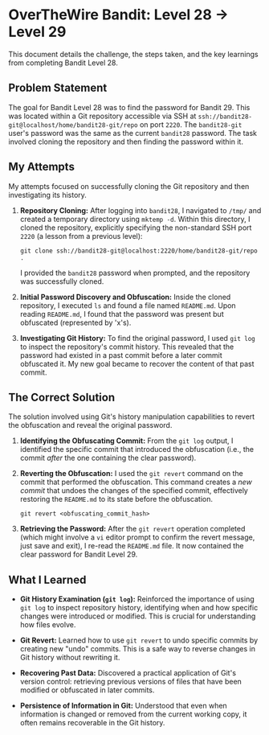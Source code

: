 # OverTheWire Bandit: Level 28 → Level 29

This document details the challenge, the steps taken, and the key learnings from completing Bandit Level 28.

## Problem Statement

The goal for Bandit Level 28 was to find the password for Bandit 29. This was located within a Git repository accessible via SSH at `ssh://bandit28-git@localhost/home/bandit28-git/repo` on port `2220`. The `bandit28-git` user's password was the same as the current `bandit28` password. The task involved cloning the repository and then finding the password within it.

## My Attempts

My attempts focused on successfully cloning the Git repository and then investigating its history.

1.  **Repository Cloning:**
    After logging into `bandit28`, I navigated to `/tmp/` and created a temporary directory using `mktemp -d`. Within this directory, I cloned the repository, explicitly specifying the non-standard SSH port `2220` (a lesson from a previous level):

    ```
    git clone ssh://bandit28-git@localhost:2220/home/bandit28-git/repo .
    ```

    I provided the `bandit28` password when prompted, and the repository was successfully cloned.

2.  **Initial Password Discovery and Obfuscation:**
    Inside the cloned repository, I executed `ls` and found a file named `README.md`. Upon reading `README.md`, I found that the password was present but obfuscated (represented by 'x's).

3.  **Investigating Git History:**
    To find the original password, I used `git log` to inspect the repository's commit history. This revealed that the password had existed in a past commit before a later commit obfuscated it. My new goal became to recover the content of that past commit.

## The Correct Solution

The solution involved using Git's history manipulation capabilities to revert the obfuscation and reveal the original password.

1.  **Identifying the Obfuscating Commit:**
    From the `git log` output, I identified the specific commit that introduced the obfuscation (i.e., the commit _after_ the one containing the clear password).

2.  **Reverting the Obfuscation:**
    I used the `git revert` command on the commit that performed the obfuscation. This command creates a _new commit_ that undoes the changes of the specified commit, effectively restoring the `README.md` to its state before the obfuscation.

    ```
    git revert <obfuscating_commit_hash>
    ```

3.  **Retrieving the Password:**
    After the `git revert` operation completed (which might involve a `vi` editor prompt to confirm the revert message, just save and exit), I re-read the `README.md` file. It now contained the clear password for Bandit Level 29.

## What I Learned

- **Git History Examination (`git log`):** Reinforced the importance of using `git log` to inspect repository history, identifying when and how specific changes were introduced or modified. This is crucial for understanding how files evolve.

- **Git Revert:** Learned how to use `git revert` to undo specific commits by creating new "undo" commits. This is a safe way to reverse changes in Git history without rewriting it.

- **Recovering Past Data:** Discovered a practical application of Git's version control: retrieving previous versions of files that have been modified or obfuscated in later commits.

- **Persistence of Information in Git:** Understood that even when information is changed or removed from the current working copy, it often remains recoverable in the Git history.
